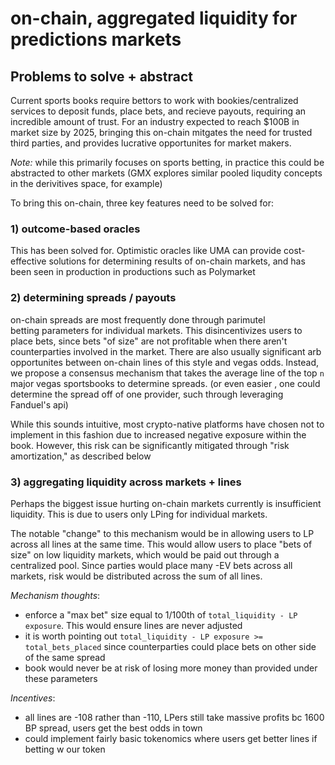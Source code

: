 # on-chain, aggregated liquidity for predictions markets

## Problems to solve + abstract

Current sports books require bettors to work with bookies/centralized services to deposit
funds, place bets, and recieve payouts, requiring an incredible amount of trust. For an industry
expected to reach $100B in market size by 2025, bringing this on-chain mitgates the need for trusted
third parties, and provides lucrative opportunites for market makers.

*Note:* while this primarily focuses on sports betting, in practice this could be abstracted
to other markets (GMX explores similar pooled liqudity concepts in the derivitives space, 
for example)

To bring this on-chain, three key features need to be solved for:

### 1) outcome-based oracles

This has been solved for. Optimistic oracles like UMA can provide cost-effective solutions
for determining results of on-chain markets, and has been seen in production in productions
such as Polymarket 

### 2) determining spreads / payouts

on-chain spreads are most frequently done through parimutel betting parameters for individual markets.
This disincentivizes users to place bets, since bets "of size" are not profitable when
there aren't counterparties involved in the market. There are also usually significant arb opportunites
between on-chain lines of this style and vegas odds. Instead, we propose 
a consensus mechanism that takes the average line of the top `n` major vegas sportsbooks to
determine spreads. (or even easier , one could determine the spread off of one provider, 
such through leveraging Fanduel's api)

While this sounds intuitive, most crypto-native platforms have chosen not to implement in this fashion
due to increased negative exposure within the book. However, this risk can be significantly mitigated through 
"risk amortization," as described below
 
### 3) aggregating liquidity across markets + lines 

Perhaps the biggest issue hurting on-chain markets currently is insufficient liquidity. This is
due to users only LPing for individual markets. 

The notable "change" to this mechanism would be in allowing users to LP across all lines at the same time.
This would allow users to place "bets of size" on low liquidity markets, which would be paid out through
a centralized pool. Since parties would place many -EV bets across all markets, risk would be distributed across
the sum of all lines.

*Mechanism thoughts*:
- enforce a "max bet" size equal to 1/100th of `total_liquidity - LP exposure`. This would ensure lines are never adjusted
- it is worth pointing out `total_liquidity - LP exposure >= total_bets_placed` since counterparties could place bets on other side of the same spread
- book would never be at risk of losing more money than provided under these parameters

*Incentives*:
- all lines are -108 rather than -110, LPers still take massive profits bc 1600 BP spread, users get the best
odds in town
- could implement fairly basic tokenomics where users get better lines if betting w our token
